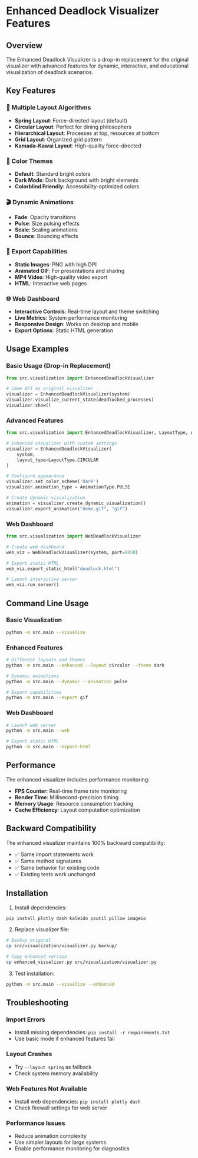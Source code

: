 # Enhanced Deadlock Visualizer Features

## Overview
The Enhanced Deadlock Visualizer is a drop-in replacement for the original visualizer with advanced features for dynamic, interactive, and educational visualization of deadlock scenarios.

## Key Features

### 🎨 Multiple Layout Algorithms
- **Spring Layout**: Force-directed layout (default)
- **Circular Layout**: Perfect for dining philosophers
- **Hierarchical Layout**: Processes at top, resources at bottom  
- **Grid Layout**: Organized grid pattern
- **Kamada-Kawai Layout**: High-quality force-directed

### 🌈 Color Themes
- **Default**: Standard bright colors
- **Dark Mode**: Dark background with bright elements
- **Colorblind Friendly**: Accessibility-optimized colors

### 🎬 Dynamic Animations
- **Fade**: Opacity transitions
- **Pulse**: Size pulsing effects
- **Scale**: Scaling animations
- **Bounce**: Bouncing effects

### 💾 Export Capabilities
- **Static Images**: PNG with high DPI
- **Animated GIF**: For presentations and sharing
- **MP4 Video**: High-quality video export
- **HTML**: Interactive web pages

### 🌐 Web Dashboard
- **Interactive Controls**: Real-time layout and theme switching
- **Live Metrics**: System performance monitoring
- **Responsive Design**: Works on desktop and mobile
- **Export Options**: Static HTML generation

## Usage Examples

### Basic Usage (Drop-in Replacement)
```python
from src.visualization import EnhancedDeadlockVisualizer

# Same API as original visualizer
visualizer = EnhancedDeadlockVisualizer(system)
visualizer.visualize_current_state(deadlocked_processes)
visualizer.show()
```

### Advanced Features
```python
from src.visualization import EnhancedDeadlockVisualizer, LayoutType, AnimationType

# Enhanced visualizer with custom settings
visualizer = EnhancedDeadlockVisualizer(
    system,
    layout_type=LayoutType.CIRCULAR
)

# Configure appearance
visualizer.set_color_scheme('dark')
visualizer.animation_type = AnimationType.PULSE

# Create dynamic visualization
animation = visualizer.create_dynamic_visualization()
visualizer.export_animation("demo.gif", "gif")
```

### Web Dashboard
```python
from src.visualization import WebDeadlockVisualizer

# Create web dashboard
web_viz = WebDeadlockVisualizer(system, port=8050)

# Export static HTML
web_viz.export_static_html("deadlock.html")

# Launch interactive server
web_viz.run_server()
```

## Command Line Usage

### Basic Visualization
```bash
python -m src.main --visualize
```

### Enhanced Features
```bash
# Different layouts and themes
python -m src.main --enhanced --layout circular --theme dark

# Dynamic animations
python -m src.main --dynamic --animation pulse

# Export capabilities
python -m src.main --export gif
```

### Web Dashboard
```bash
# Launch web server
python -m src.main --web

# Export static HTML
python -m src.main --export-html
```

## Performance

The enhanced visualizer includes performance monitoring:
- **FPS Counter**: Real-time frame rate monitoring
- **Render Time**: Millisecond-precision timing
- **Memory Usage**: Resource consumption tracking
- **Cache Efficiency**: Layout computation optimization

## Backward Compatibility

The enhanced visualizer maintains 100% backward compatibility:
- ✅ Same import statements work
- ✅ Same method signatures
- ✅ Same behavior for existing code
- ✅ Existing tests work unchanged

## Installation

1. Install dependencies:
```bash
pip install plotly dash kaleido psutil pillow imageio
```

2. Replace visualizer file:
```bash
# Backup original
cp src/visualization/visualizer.py backup/

# Copy enhanced version
cp enhanced_visualizer.py src/visualization/visualizer.py
```

3. Test installation:
```bash
python -m src.main --visualize --enhanced
```

## Troubleshooting

### Import Errors
- Install missing dependencies: `pip install -r requirements.txt`
- Use basic mode if enhanced features fail

### Layout Crashes
- Try `--layout spring` as fallback
- Check system memory availability

### Web Features Not Available
- Install web dependencies: `pip install plotly dash`
- Check firewall settings for web server

### Performance Issues
- Reduce animation complexity
- Use simpler layouts for large systems
- Enable performance monitoring for diagnostics
